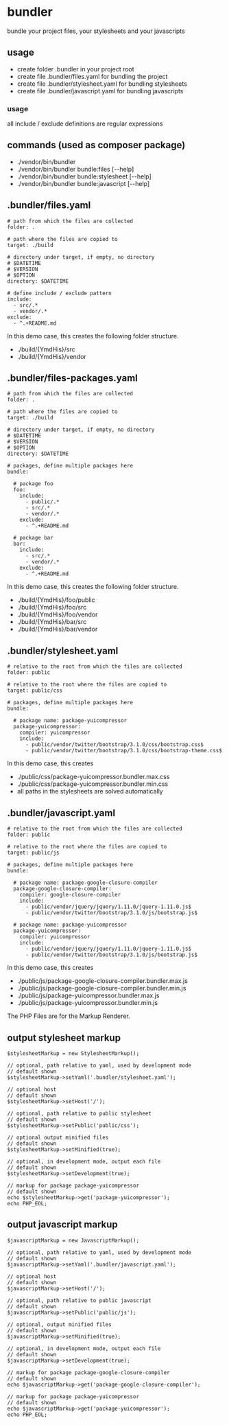 # bundler

bundle your project files, your stylesheets and your javascripts

## usage

 * create folder .bundler in your project root
 * create file .bundler/files.yaml for bundling the project
 * create file .bundler/stylesheet.yaml for bundling stylesheets
 * create file .bundler/javascript.yaml for bundling javascripts

### usage

all include / exclude definitions are regular expressions

## commands (used as composer package)

 * ./vendor/bin/bundler
 * ./vendor/bin/bundler bundle:files [--help]
 * ./vendor/bin/bundler bundle:stylesheet [--help]
 * ./vendor/bin/bundler bundle:javascript [--help]

## .bundler/files.yaml

```
# path from which the files are collected
folder: .

# path where the files are copied to
target: ./build

# directory under target, if empty, no directory
# $DATETIME
# $VERSION
# $OPTION
directory: $DATETIME

# define include / exclude pattern
include:
  - src/.*
  - vendor/.*
exclude:
  - ^.+README.md
```

In this demo case, this creates the following folder structure.

 * ./build/{YmdHis}/src
 * ./build/{YmdHis}/vendor

## .bundler/files-packages.yaml

```
# path from which the files are collected
folder: .

# path where the files are copied to
target: ./build

# directory under target, if empty, no directory
# $DATETIME
# $VERSION
# $OPTION
directory: $DATETIME

# packages, define multiple packages here
bundle:

  # package foo
  foo:
    include:
      - public/.*
      - src/.*
      - vendor/.*
    exclude:
      - ^.+README.md

  # package bar
  bar:
    include:
      - src/.*
      - vendor/.*
    exclude:
      - ^.+README.md
```

In this demo case, this creates the following folder structure.

 * ./build/{YmdHis}/foo/public
 * ./build/{YmdHis}/foo/src
 * ./build/{YmdHis}/foo/vendor
 * ./build/{YmdHis}/bar/src
 * ./build/{YmdHis}/bar/vendor

## .bundler/stylesheet.yaml

```
# relative to the root from which the files are collected
folder: public

# relative to the root where the files are copied to
target: public/css

# packages, define multiple packages here
bundle:

  # package name: package-yuicompressor
  package-yuicompressor:
    compiler: yuicompressor
    include:
      - public/vendor/twitter/bootstrap/3.1.0/css/bootstrap.css$
      - public/vendor/twitter/bootstrap/3.1.0/css/bootstrap-theme.css$
```

In this demo case, this creates

 * ./public/css/package-yuicompressor.bundler.max.css
 * ./public/css/package-yuicompressor.bundler.min.css
 * all paths in the stylesheets are solved automatically

## .bundler/javascript.yaml

```
# relative to the root from which the files are collected
folder: public

# relative to the root where the files are copied to
target: public/js

# packages, define multiple packages here
bundle:

  # package name: package-google-closure-compiler
  package-google-closure-compiler:
    compiler: google-closure-compiler
    include:
      - public/vendor/jquery/jquery/1.11.0/jquery-1.11.0.js$
      - public/vendor/twitter/bootstrap/3.1.0/js/bootstrap.js$

  # package name: package-yuicompressor
  package-yuicompressor:
    compiler: yuicompressor
    include:
      - public/vendor/jquery/jquery/1.11.0/jquery-1.11.0.js$
      - public/vendor/twitter/bootstrap/3.1.0/js/bootstrap.js$
```

In this demo case, this creates

 * ./public/js/package-google-closure-compiler.bundler.max.js
 * ./public/js/package-google-closure-compiler.bundler.min.js
 * ./public/js/package-yuicompressor.bundler.max.js
 * ./public/js/package-yuicompressor.bundler.min.js

The PHP Files are for the Markup Renderer.

## output stylesheet markup

```
$stylesheetMarkup = new StylesheetMarkup();

// optional, path relative to yaml, used by development mode
// default shown
$stylesheetMarkup->setYaml('.bundler/stylesheet.yaml');

// optional host
// default shown
$stylesheetMarkup->setHost('/');

// optional, path relative to public stylesheet
// default shown
$stylesheetMarkup->setPublic('public/css');

// optional output minified files
// default shown
$stylesheetMarkup->setMinified(true);

// optional, in development mode, output each file
// default shown
$stylesheetMarkup->setDevelopment(true);

// markup for package package-yuicompressor
// default shown
echo $stylesheetMarkup->get('package-yuicompressor');
echo PHP_EOL;
```

## output javascript markup

```
$javascriptMarkup = new JavascriptMarkup();

// optional, path relative to yaml, used by development mode
// default shown
$javascriptMarkup->setYaml('.bundler/javascript.yaml');

// optional host
// default shown
$javascriptMarkup->setHost('/');

// optional, path relative to public javascript
// default shown
$javascriptMarkup->setPublic('public/js');

// optional, output minified files
// default shown
$javascriptMarkup->setMinified(true);

// optional, in development mode, output each file
// default shown
$javascriptMarkup->setDevelopment(true);

// markup for package package-google-closure-compiler
// default shown
echo $javascriptMarkup->get('package-google-closure-compiler');

// markup for package package-yuicompressor
// default shown
echo $javascriptMarkup->get('package-yuicompressor');
echo PHP_EOL;
```

